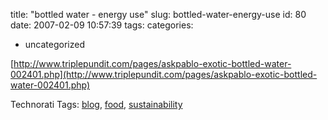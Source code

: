title: "bottled water - energy use"
slug: bottled-water-energy-use
id: 80
date: 2007-02-09 10:57:39
tags: 
categories: 
- uncategorized

[http://www.triplepundit.com/pages/askpablo-exotic-bottled-water-002401.php](http://www.triplepundit.com/pages/askpablo-exotic-bottled-water-002401.php)
<!-- technorati tags start -->

Technorati Tags: [blog](http://www.technorati.com/tag/blog), [food](http://www.technorati.com/tag/food), [sustainability](http://www.technorati.com/tag/sustainability)
<!-- technorati tags end -->
